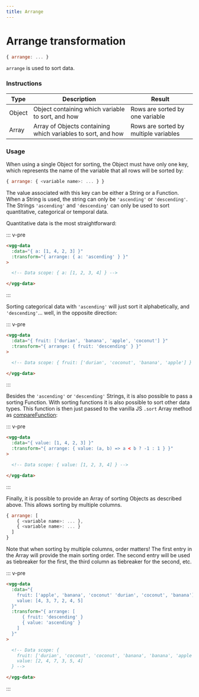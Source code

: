 ```yaml
---
title: Arrange
---
```


# Arrange transformation

```js
{ arrange: ... }
```

`arrange` is used to sort data.

### Instructions

| Type   | Description                                                  | Result                                |
| ------ | ------------------------------------------------------------ | ------------------------------------- |
| Object | Object containing which variable to sort, and how            | Rows are sorted by one variable       |
| Array  | Array of Objects containing which variables to sort, and how | Rows are sorted by multiple variables |

### Usage

When using a single Object for sorting, the Object must have only one key, which
represents the name of the variable that all rows will be sorted by:

```js
{ arrange: { <variable name>: ... } }
```

The value associated with this key can be either a String or a Function. When a
String is used, the string can only be `'ascending'` or `'descending'`. The
Strings `'ascending'` and `'descending'` can only be used to sort quantitative,
categorical or temporal data.

Quantitative data is the most straightforward:

::: v-pre
```html
<vgg-data
  :data="{ a: [1, 4, 2, 3] }"
  :transform="{ arrange: { a: 'ascending' } }"
>

  <!-- Data scope: { a: [1, 2, 3, 4] } -->

</vgg-data>
```
:::

Sorting categorical data with `'ascending'` will just sort it alphabetically,
and `'descending'`... well, in the opposite direction:

::: v-pre
```html
<vgg-data
  :data="{ fruit: ['durian', 'banana', 'apple', 'coconut'] }"
  :transform="{ arrange: { fruit: 'descending' } }"
>

  <!-- Data scope: { fruit: ['durian', 'coconut', 'banana', 'apple'] } -->

</vgg-data>
```
:::

Besides the `'ascending'` or `'descending'` Strings, it is also possible
to pass a sorting Function. With sorting functions it is also possible to sort
other data types. This function is then just passed to the vanilla JS `.sort`
Array method as
[compareFunction](https://developer.mozilla.org/en-US/docs/Web/JavaScript/Reference/Global_Objects/Array/sort#Description):

::: v-pre
```html
<vgg-data
  :data="{ value: [1, 4, 2, 3] }"
  :transform="{ arrange: { value: (a, b) => a < b ? -1 : 1 } }"
>

  <!-- Data scope: { value: [1, 2, 3, 4] } -->

</vgg-data>
```
:::

Finally, it is possible to provide an Array of sorting Objects as described above.
This allows sorting by multiple columns.

```js
{ arrange: [
    { <variable name>: ... },
    { <variable name>: ... }
  ]
}
```

Note that when sorting by multiple columns, order matters! The first entry in the
Array will provide the main sorting order. The second entry will be used as tiebreaker
for the first, the third column as tiebreaker for the second, etc.

::: v-pre
```html
<vgg-data
  :data="{
    fruit: ['apple', 'banana', 'coconut' 'durian', 'coconut', 'banana'],
    value: [4, 3, 7, 2, 4, 5]
  }"
  :transform="{ arrange: [
      { fruit: 'descending' }
      { value: 'ascending' }
    ]
  }"
>

  <!-- Data scope: {
    fruit: ['durian', 'coconut', 'coconut', 'banana', 'banana', 'apple']
    value: [2, 4, 7, 3, 5, 4] 
  } -->

</vgg-data>
```
:::
